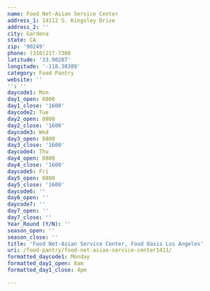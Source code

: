 ```yaml
---
name: Food Net-Asian Service Center
address_1: 14112 S. Kingsley Drive
address_2: ''
city: Gardena
state: CA
zip: '90249'
phone: (310)217-7300
latitude: '33.90287'
longitude: '-118.30389'
category: Food Pantry
website: ''
'': ''
daycode1: Mon
day1_open: 0800
day1_close: '1600'
daycode2: Tue
day2_open: 0800
day2_close: '1600'
daycode3: Wed
day3_open: 0800
day3_close: '1600'
daycode4: Thu
day4_open: 0800
day4_close: '1600'
daycode5: Fri
day5_open: 0800
day5_close: '1600'
daycode6: ''
day6_open: ''
daycode7: ''
day7_open: ''
day7_close: ''
Year_Round (Y/N): ''
season_open: ''
season_close: ''
title: 'Food Net-Asian Service Center, Food Oasis Los Angeles'
uri: /food-pantry/food-net-asian-service-center1411/
formatted_daycode1: Monday
formatted_day1_open: 8am
formatted_day1_close: 4pm

---
```

